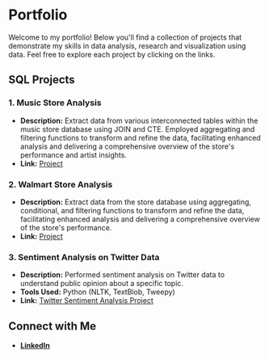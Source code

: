 # Portfolio

Welcome to my portfolio! Below you'll find a collection of projects that demonstrate my skills in data analysis, research and visualization using data. Feel free to explore each project by clicking on the links.

## SQL Projects

### 1. Music Store Analysis
- **Description:** Extract data from various interconnected tables within the music store database using JOIN and CTE. Employed aggregating and filtering functions to transform and refine the data, facilitating enhanced analysis and delivering a comprehensive overview of the store's performance and artist insights.
- **Link:** [Project](https://github.com/harshgoyal961/Music_Store_Analysis)

### 2. Walmart Store Analysis
- **Description:** Extract data from the store database using aggregating, conditional, and filtering functions to transform and refine the data, facilitating enhanced analysis and delivering a comprehensive overview of the store's performance.
- **Link:** [Project](https://github.com/harshgoyal961/Walmart_Store_Analysis)

### 3. Sentiment Analysis on Twitter Data
- **Description:** Performed sentiment analysis on Twitter data to understand public opinion about a specific topic.
- **Tools Used:** Python (NLTK, TextBlob, Tweepy)
- **Link:** [Twitter Sentiment Analysis Project](link-to-twitter-sentiment-analysis)

## Connect with Me
- [**LinkedIn**](https://www.linkedin.com/in/harshgoyal961/)
